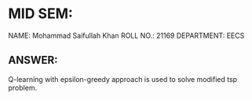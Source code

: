 # MID SEM:

NAME: Mohammad Saifullah Khan
ROLL NO.: 21169
DEPARTMENT: EECS


## ANSWER:

Q-learning with epsilon-greedy approach is used to solve modified tsp problem.